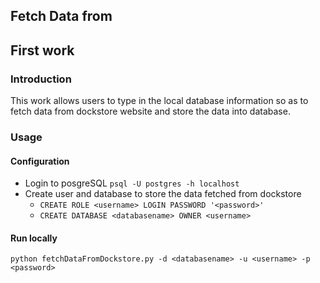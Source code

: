 Fetch Data from
-----
## First work
### Introduction
This work allows users to type in the local database information so as to fetch data from dockstore website and store the data into database.

### Usage
#### Configuration
- Login to posgreSQL `psql -U postgres -h localhost`
- Create user and database to store the data fetched from dockstore
  - `CREATE ROLE <username> LOGIN PASSWORD '<password>'`
  - `CREATE DATABASE <databasename> OWNER <username>`

#### Run locally
`python fetchDataFromDockstore.py -d <databasename> -u <username> -p <password>`
